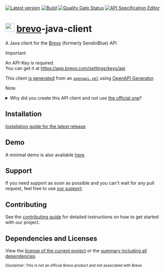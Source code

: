 [![Latest version](https://img.shields.io/maven-central/v/software.xdev/brevo-java-client?logo=apache%20maven)](https://mvnrepository.com/artifact/software.xdev/brevo-java-client)
[![Build](https://img.shields.io/github/actions/workflow/status/xdev-software/brevo-java-client/check-build.yml?branch=develop)](https://github.com/xdev-software/brevo-java-client/actions/workflows/check-build.yml?query=branch%3Adevelop)
[![Quality Gate Status](https://sonarcloud.io/api/project_badges/measure?project=xdev-software_brevo-java-client&metric=alert_status)](https://sonarcloud.io/dashboard?id=xdev-software_brevo-java-client)
[![API Specification Editor](https://img.shields.io/badge/API--Spec-Editor-85ea2d?logo=swagger)](https://editor.swagger.io/?url=https://raw.githubusercontent.com/xdev-software/brevo-java-client/develop/openapi/openapi.yml)

# <img src="https://corp-backend.brevo.com/wp-content/uploads/2023/05/favicon.svg" height="28" /> [brevo](https://brevo.com)-java-client

A Java client for the [Brevo](https://brevo.com) (formerly SendinBlue) API

> [!IMPORTANT]
> An API-Key is required.<br/>
> You can get it at https://app.brevo.com/settings/keys/api

This client [is generated](./brevo-java-client/pom.xml) from an [``openapi.yml``](./openapi/openapi.yml) using [OpenAPI Generator](https://openapi-generator.tech/).

> [!NOTE]
> <details><summary>Why did you create this API client and not use <a href="https://github.com/sendinblue/APIv3-java-library">the official one</a>?</summary>
>
> We had some problems (as of March 2024) with the "official" client:
> * The client looks seriously outdated:
>   * it is still called "SendinBlue"
>   * was last updated over a year ago and there was no activity (on issues/PR) since then
>   * There is at least one CVE in the underlying HTTP client
> * It looks like there are problems with the underlying dependencies:
>   * ``maven-gpg-plugin`` is declared as compile dependency
>   * There is a [dependency for Java 7](https://www.threeten.org/threetenbp/) however the client is built for Java 8+
> * ...
>
> </details>

## Installation
[Installation guide for the latest release](https://github.com/xdev-software/brevo-java-client/releases/latest#Installation)

## Demo
A minimal demo is also available [here](./brevo-java-client-demo/src/main/java/software/xdev/Application.java).

## Support
If you need support as soon as possible and you can't wait for any pull request, feel free to use [our support](https://xdev.software/en/services/support).

## Contributing
See the [contributing guide](./CONTRIBUTING.md) for detailed instructions on how to get started with our project.

## Dependencies and Licenses
View the [license of the current project](LICENSE) or the [summary including all dependencies](https://xdev-software.github.io/brevo-java-client/dependencies)

<sub>Disclaimer: This is not an official Brevo product and not associated with Brevo</sub>
